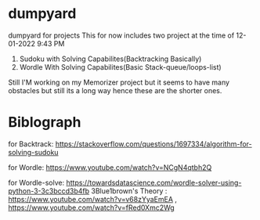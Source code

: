 # dumpyard
dumpyard for projects
This for now includes two project at the time of 12-01-2022 9:43 PM
1) Sudoku with Solving Capabilites(Backtracking Basically)
2) Wordle With Solving Capabilites(Basic Stack-queue/loops-list)

Still I'M working on my Memorizer project but it seems to have many obstacles but still its a long way
hence these are the shorter ones.

# Biblograph

for Backtrack:
https://stackoverflow.com/questions/1697334/algorithm-for-solving-sudoku

for Wordle:
https://www.youtube.com/watch?v=NCgN4qtbh2Q

for Wordle-solve:
https://towardsdatascience.com/wordle-solver-using-python-3-3c3bccd3b4fb
3Blue1brown's Theory : https://www.youtube.com/watch?v=v68zYyaEmEA , https://www.youtube.com/watch?v=fRed0Xmc2Wg
